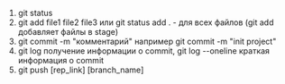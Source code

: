 1. git status
2. git add file1 file2 file3 или git status add . - для всех файлов (git add добавляет файлы в stage)
3. git commit -m "комментарий" например  git commit -m "init project"
4. git log получение информации о commit, git log --oneline краткая информация о commit
5. git push [rep_link] [branch_name]